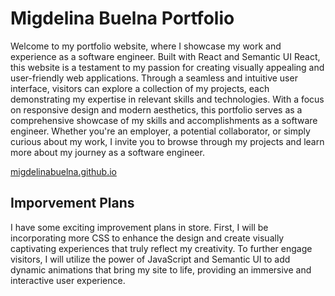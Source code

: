 # Migdelina Buelna Portfolio

Welcome to my portfolio website, where I showcase my work and experience as a software engineer. Built with React and Semantic UI React, this website is a testament to my passion for creating visually appealing and user-friendly web applications. Through a seamless and intuitive user interface, visitors can explore a collection of my projects, each demonstrating my expertise in relevant skills and technologies. With a focus on responsive design and modern aesthetics, this portfolio serves as a comprehensive showcase of my skills and accomplishments as a software engineer. Whether you're an employer, a potential collaborator, or simply curious about my work, I invite you to browse through my projects and learn more about my journey as a software engineer.

<a href="migdelinabuelna.github.io">migdelinabuelna.github.io</a>

## Imporvement Plans 

I have some exciting improvement plans in store. First, I will be incorporating more CSS to enhance the design and create visually captivating experiences that truly reflect my creativity. To further engage visitors, I will utilize the power of JavaScript and Semantic UI to add dynamic animations that bring my site to life, providing an immersive and interactive user experience.